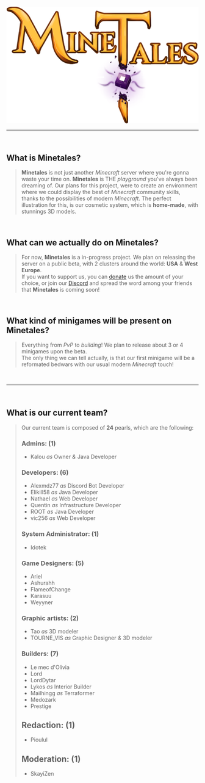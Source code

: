![Minetales logo as Banner](./Minetales.png)

---

<br>

## What is Minetales?

> **Minetales** is not just another *Minecraft* server where you're gonna waste your time on. **Minetales** is THE *playground* you've always been dreaming of. Our plans for this project, were to create an environment where we could display the best of *Minecraft* community skills, thanks to the possibilities of modern *Minecraft*. The perfect illustration for this, is our cosmetic system, which is **home-made**, with stunnings 3D models.

<br>

## What can we actually do on **Minetales**?

> For now, **Minetales** is a in-progress project. We plan on releasing the server on a public beta, with 2 clusters around the world: **USA** & **West Europe**.  
> If you want to support us, you can [donate](https://www.paypal.com/donate/?hosted_button_id=K27NTHNSCHVH4) us the amount of your choice, or join our [Discord](https://discord.gg/Rv5xRBRVDj) and spread the word among your friends that **Minetales** is coming soon!

<br>

## What kind of minigames will be present on **Minetales**?

> Everything from *PvP* to *building*! We plan to release about 3 or 4 minigames upon the beta.   
> The only thing we can tell actually, is that our first minigame will be a reformated bedwars with our usual modern *Minecraft* touch!

<br>

---

<br>

## What is our current team?

> Our current team is composed of **24** pearls, which are the following:  
> ### **Admins**: (1)
> - Kalou *as* Owner *&* Java Developer
> ### **Developers**: (6)
> - Alexmdz77 *as* Discord Bot Developer  
> - Elikill58 *as* Java Developer  
> - Nathael *as* Web Developer  
> - Quentin *as* Infrastructure Developer  
> - ROOT *as* Java Developer  
> - vic256 *as* Web Developer
> ### **System Administrator**: (1)
> - Idotek
> ### **Game Designers**: (5)
> - Ariel  
> - Ashurahh  
> - FlameofChange  
> - Karasuu  
> - Weyyner
> ### **Graphic artists**: (2)
> - Tao *as* 3D modeler
> - TOURNE_VIS *as* Graphic Designer *&* 3D modeler
> ### **Builders**: (7)
> - Le mec d'Olivia  
> - Lord
> - LordDytar  
> - Lykos *as* Interior Builder  
> - Mailhingg *as* Terraformer  
> - Medozark  
> - Prestige  
> ## **Redaction**: (1)
> - Pioulul
> ## **Moderation**: (1)
> - SkayiZen
